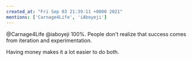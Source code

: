 ```yaml
---
created_at: "Fri Sep 03 21:39:11 +0000 2021"
mentions: ['Carnage4Life', 'iAboyeji']
---
```


@Carnage4Life @iaboyeji 100%. People don't realize that success comes from iteration and experimentation.

Having money makes it a lot easier to do both.